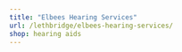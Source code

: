 ```yaml
---
title: "Elbees Hearing Services"
url: /lethbridge/elbees-hearing-services/
shop: hearing aids
---
```

